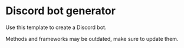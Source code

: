 # Discord bot generator

Use this template to create a Discord bot.

Methods and frameworks may be outdated, make sure to update them.